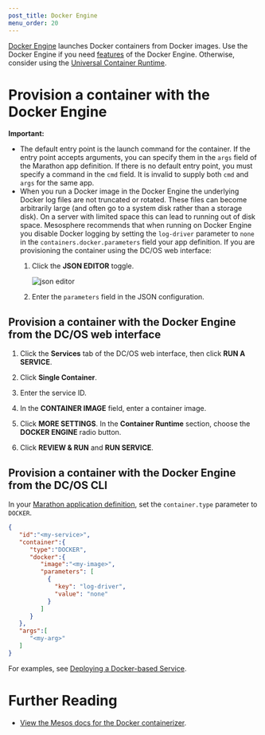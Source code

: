 ```yaml
---
post_title: Docker Engine
menu_order: 20
---
```


[Docker Engine](https://www.docker.com/products/docker-engine) launches Docker containers from Docker images. Use the Docker Engine if you need [features](/docs/1.10/deploying-services/containerizers/#container-runtime-features) of the Docker Engine. Otherwise, consider using the [Universal Container Runtime](/docs/1.10/deploying-services/containerizers/ucr).

# Provision a container with the Docker Engine

**Important:** 
* The default entry point is the launch command for the container. If the entry point accepts arguments, you can specify them in the `args` field of the Marathon app definition. If there is no default entry point, you must specify a command in the `cmd` field. It is invalid to supply both `cmd` and `args` for the same app.
* When you run a Docker image in the Docker Engine the underlying Docker log files are not truncated or rotated. These files can become arbitrarily large (and often go to a system disk rather than a storage disk). On a server with limited space this can lead to running out of disk space. Mesosphere recommends that when running on Docker Engine you disable Docker logging by setting the `log-driver` parameter to `none` in the `containers.docker.parameters` field your app definition. If you are provisioning the container using the DC/OS web interface:
  1. Click the **JSON EDITOR** toggle.

     ![json editor](/docs/1.10/img/json-editor-toggle.png)

  1. Enter the `parameters` field in the JSON configuration.


## Provision a container with the Docker Engine from the DC/OS web interface

1. Click the **Services** tab of the DC/OS web interface, then click **RUN A SERVICE**.

1. Click **Single Container**.

1. Enter the service ID.

1. In the **CONTAINER IMAGE** field, enter a container image.

1. Click **MORE SETTINGS**. In the **Container Runtime** section, choose the **DOCKER ENGINE** radio button.

1. Click **REVIEW & RUN** and **RUN SERVICE**.

## Provision a container with the Docker Engine from the DC/OS CLI

In your [Marathon application definition](/docs/1.10/deploying-services/creating-services/#deploying-a-simple-docker-based-application-with-the-rest-api), set the `container.type` parameter to `DOCKER`.

```json
{  
   "id":"<my-service>",
   "container":{  
      "type":"DOCKER",
      "docker":{
         "image":"<my-image>",
         "parameters": [
           {
             "key": "log-driver",
             "value": "none"
           } 
         ]
      }
   },
   "args":[  
      "<my-arg>"
   ]
}
```

For examples, see [Deploying a Docker-based Service](/docs/1.10/deploying-services/creating-services/deploy-docker-app/).

# Further Reading

- [View the Mesos docs for the Docker containerizer](http://mesos.apache.org/documentation/latest/docker-containerizer/).
